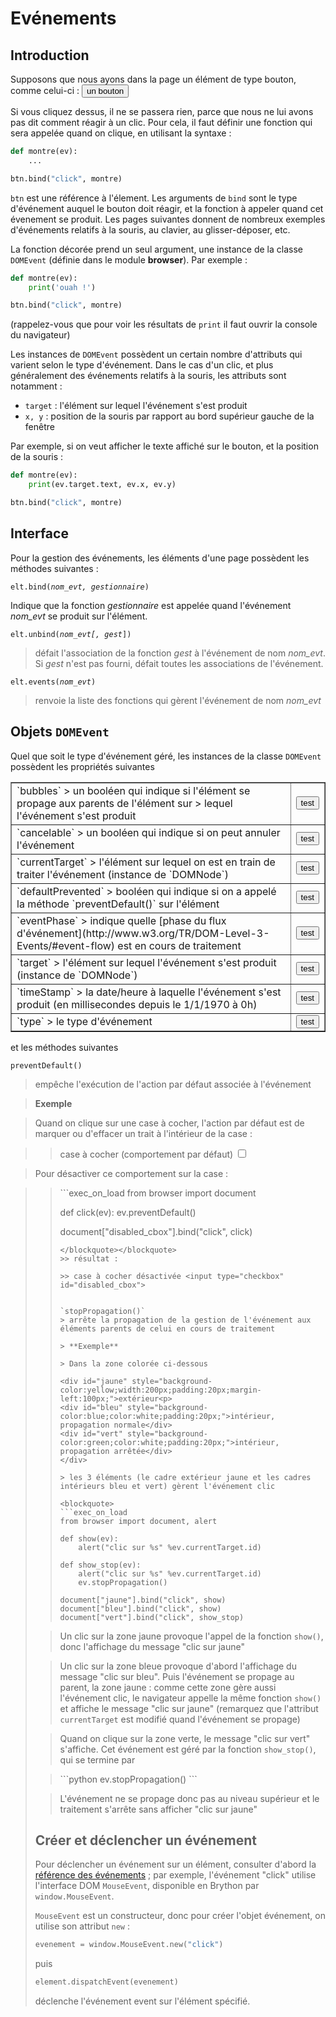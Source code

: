 Evénements
==========

<script type="text/python">
from browser import doc, alert
</script>

Introduction
------------

Supposons que nous ayons dans la page un élément de type bouton, comme
celui-ci : <button>un bouton</button>

Si vous cliquez dessus, il ne se passera rien, parce que nous ne lui avons pas
dit comment réagir à un clic. Pour cela, il faut définir une fonction qui
sera appelée quand on clique, en utilisant la syntaxe :

```python
def montre(ev):
    ...

btn.bind("click", montre)
```

`btn` est une référence à l'élement. Les arguments de `bind` sont le type
d'événement auquel le bouton doit réagir, et la fonction à appeler quand cet
évenement se produit. Les pages suivantes donnent de nombreux exemples
d'événements relatifs à la souris, au clavier, au glisser-déposer, etc.

La fonction décorée prend un seul argument, une instance de la classe
`DOMEvent` (définie dans le module **browser**). Par exemple :

```python
def montre(ev):
    print('ouah !')

btn.bind("click", montre)
```

(rappelez-vous que pour voir les résultats de `print` il faut ouvrir la
console du navigateur)

Les instances de `DOMEvent` possèdent un certain nombre d'attributs qui varient
selon le type d'événement. Dans le cas d'un clic, et plus généralement des
événements relatifs à la souris, les attributs sont notamment :

- `target` : l'élément sur lequel l'événement s'est produit
- `x, y` : position de la souris par rapport au bord supérieur gauche de la
fenêtre

Par exemple, si on veut afficher le texte affiché sur le bouton, et la
position de la souris :

```python
def montre(ev):
    print(ev.target.text, ev.x, ev.y)

btn.bind("click", montre)
```

Interface
---------
Pour la gestion des événements, les éléments d'une page possèdent les
méthodes suivantes :

<code>elt.bind(_nom_evt, gestionnaire_)</code>

Indique que la fonction _gestionnaire_ est appelée quand l'événement
_nom_evt_ se produit sur l'élément.

<code>elt.unbind(_nom\_evt[, gest_])</code>

> défait l'association de la fonction _gest_ à l'événement de nom _nom\_evt_.
> Si _gest_ n'est pas fourni, défait toutes les associations de l'événement.

<code>elt.events(_nom\_evt_)</code>

> renvoie la liste des fonctions qui gèrent l'événement de nom _nom\_evt_

Objets `DOMEvent`
-----------------
Quel que soit le type d'événement géré, les instances de la classe `DOMEvent`
possèdent les propriétés suivantes

<table border=1 cellpadding=5>

<tr>
<td>
`bubbles`
> un booléen qui indique si l'élément se propage aux parents de l'élément sur
> lequel l'événement s'est produit
</td>
<td>
<button id="_bubbles">test</button>
<script type="text/python">
doc['_bubbles'].bind('click',lambda ev:alert('bubbles : %s ' %ev.bubbles))
</script>
</td>
</tr>

<tr>
<td>
`cancelable`
> un booléen qui indique si on peut annuler l'événement
</td>
<td>
<button id="_cancelable">test</button>
<script type="text/python">
doc['_cancelable'].bind('click', lambda ev:alert('cancelable : %s ' %ev.cancelable))
</script>
</td>
</tr>

<tr>
<td>
`currentTarget`
> l'élément sur lequel on est en train de traiter l'événement (instance de `DOMNode`)
</td>
<td>
<button id="_currentTarget">test</button>
<script type="text/python">
doc['_currentTarget'].bind('click',lambda ev:alert('currentTarget : %s ' %ev.currentTarget))
</script>
</td>
</tr>

<tr>
<td>
`defaultPrevented`
> booléen qui indique si on a appelé la méthode `preventDefault()` sur l'élément
</td>
<td>
<button id="_defaultPrevented">test</button>
<script type="text/python">
doc['_defaultPrevented'].bind('click',lambda ev:alert('defaultPrevented : %s ' %ev.defaultPrevented))
</script>
</td>
</tr>

<tr>
<td>
`eventPhase`
> indique quelle [phase du flux d'événement](http://www.w3.org/TR/DOM-Level-3-Events/#event-flow) est en cours de traitement
</td>
<td>
<button id="_eventPhase">test</button>
<script type="text/python">
doc['_eventPhase'].bind('click',lambda ev:alert('eventPhase : %s ' %ev.eventPhase))
</script>
</td>
</tr>

<tr>
<td>
`target`
> l'élément sur lequel l'événement s'est produit (instance de `DOMNode`)
</td>
<td>
<button id="_target">test</button>
<script type="text/python">
doc['_target'].bind('click',lambda ev:alert('target : %s ' %ev.target))
</script>
</td>
</tr>

<tr><td>`timeStamp`
> la date/heure à laquelle l'événement s'est produit (en millisecondes depuis le 1/1/1970 à 0h)
</td>
<td>
<button id="_timeStamp">test</button>
<script type="text/python">
doc['_timeStamp'].bind('click',lambda ev:alert('timeStamp : %s ' %ev.timeStamp))
</script>
</td>
</tr>

<tr><td>`type`
> le type d'événement
</td>
<td>
<button id="_type">test</button>
<script type="text/python">
doc['_type'].bind('click',lambda ev:alert('type : %s ' %ev.type))
</script>
</td>
</tr>

</table>

et les méthodes suivantes

`preventDefault()`
> empêche l'exécution de l'action par défaut associée à l'événement

> **Exemple**

> Quand on clique sur une case à cocher, l'action par défaut est de marquer ou d'effacer un trait à l'intérieur de la case :

>> case à cocher (comportement par défaut) <input type="checkbox">

> Pour désactiver ce comportement sur la case :

<blockquote><blockquote>
```exec_on_load
from browser import document

def click(ev):
    ev.preventDefault()

document["disabled_cbox"].bind("click", click)
```
</blockquote></blockquote>
>> résultat :

>> case à cocher désactivée <input type="checkbox" id="disabled_cbox">


`stopPropagation()`
> arrête la propagation de la gestion de l'événement aux éléments parents de celui en cours de traitement

> **Exemple**

> Dans la zone colorée ci-dessous

<div id="jaune" style="background-color:yellow;width:200px;padding:20px;margin-left:100px;">extérieur<p>
<div id="bleu" style="background-color:blue;color:white;padding:20px;">intérieur, propagation normale</div>
<div id="vert" style="background-color:green;color:white;padding:20px;">intérieur, propagation arrêtée</div>
</div>

> les 3 éléments (le cadre extérieur jaune et les cadres intérieurs bleu et vert) gèrent l'événement clic

<blockquote>
```exec_on_load
from browser import document, alert

def show(ev):
    alert("clic sur %s" %ev.currentTarget.id)

def show_stop(ev):
    alert("clic sur %s" %ev.currentTarget.id)
    ev.stopPropagation()

document["jaune"].bind("click", show)
document["bleu"].bind("click", show)
document["vert"].bind("click", show_stop)
```
</blockquote>

<div id="zzz"></div>

> Un clic sur la zone jaune provoque l'appel de la fonction `show()`, donc l'affichage du message "clic sur jaune"

> Un clic sur la zone bleue provoque d'abord l'affichage du message "clic sur bleu". Puis l'événement se propage au parent, la zone jaune : comme cette zone gère aussi l'événement clic, le navigateur appelle la même fonction `show()` et affiche le message "clic sur jaune" (remarquez que l'attribut `currentTarget` est modifié quand l'événement se propage)

> Quand on clique sur la zone verte, le message "clic sur vert" s'affiche. Cet événement est géré par la fonction `show_stop()`, qui se termine par

<blockquote>
```python
ev.stopPropagation()
```
</blockquote>

> L'événement ne se propage donc pas au niveau supérieur et le traitement s'arrête sans afficher "clic sur jaune"

Créer et déclencher un événement
--------------------------------

Pour déclencher un événement sur un élément, consulter d'abord la
[référence des événements](https://developer.mozilla.org/en-US/docs/Web/Events) ; par
exemple, l'événement "click" utilise l'interface DOM `MouseEvent`, disponible
en Brython par `window.MouseEvent`.

`MouseEvent` est un constructeur, donc pour créer l'objet événement, on
utilise son attribut `new` :

```python
evenement = window.MouseEvent.new("click")
```

puis

```python
element.dispatchEvent(evenement)
```

déclenche l'événement event sur l'élément spécifié.

